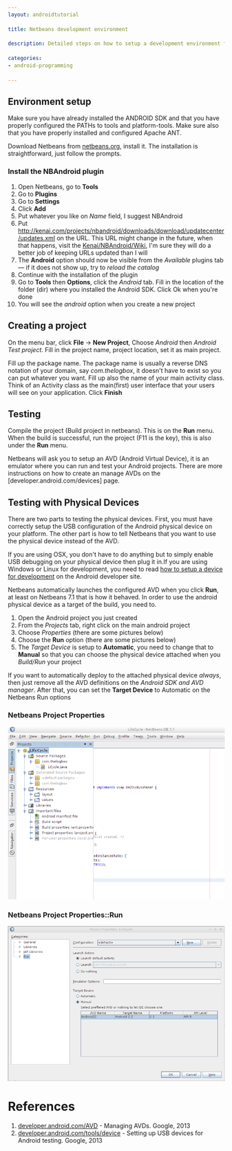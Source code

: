 ```yaml
---
layout: androidtutorial

title: Netbeans development environment

description: Detailed steps on how to setup a development environment for Android programming using the NetBeans IDE. Setup the Android SDK, the AVD manager. Then setup NBAndroid, the netbeans android plugin Finally, how to use a physical device to test while using NetBeans

categories:
- android-programming

---
```


## Environment setup

Make sure you have already installed the ANDROID SDK and that you have properly configured the PATHs to tools and platform-tools. Make sure also that you have properly installed and configured Apache ANT.

Download Netbeans from [netbeans.org](http://netbeans.org), install it. The installation is straightforward, just follow the prompts. 

### Install the NBAndroid plugin

1. Open Netbeans, go to **Tools**
2. Go to **Plugins**
3. Go to **Settings**
4. Click **Add**
5. Put whatever you like on *Name* field, I suggest NBAndroid
6. Put http://kenai.com/projects/nbandroid/downloads/download/updatecenter/updates.xml on the URL. This URL might change in the future, when that happens, visit the [Kenai/NBAndroid/Wiki](http://kenai.com/projects/nbandroid/pages/Install), I'm sure they will do a better job of keeping URLs updated than I will
7. The **Android** option should now be visible from the *Available* plugins tab &mdash; if it does not show up, try to *reload the catalog*
8. Continue with the installation of the plugin
9. Go to **Tools** then **Options**, click the *Android* tab. Fill in the location of the folder (dir) where you installed the Android SDK. Click Ok when you're done
10. You will see the *android* option when you create a new project

## Creating a project

On the menu bar, click **File** &rarr; **New Project**, Choose *Android* then *Android Test project*. Fill in the project name, project location, set it as main project.

Fill up the package name. The package name is usually a reverse DNS notation of your domain, say *com.thelogbox*, it doesn't have to exist so you can put whatever you want. Fill up also the name of your main activity class. Think of an Activity class as the main(first) user interface that your users will see on your application. Click **Finish**

## Testing

Compile the project (Build project in netbeans). This is on the **Run** menu. When the build is successful, run the project (F11 is the key), this is also under the **Run** menu.

Netbeans will ask you to setup an AVD (Android Virtual Device), it is an emulator where you can run and test your Android projects. There are more instructions on how to create an manage AVDs on the [developer.android.com/devices] page.


## Testing with Physical Devices

There are two parts to testing the physical devices. First, you must have correctly setup the USB configuration of the Android physical device on your platform. The other part is how to tell Netbeans that you want to use the physical device instead of the AVD.

If you are using OSX, you don't have to do anything but to simply enable USB debugging on your physical device then plug it in.If you are using Windows or Linux for development, you need to read [how to setup a device for development](http://developer.android.com/tools/device.html) on the Android developer site.  

Netbeans automatically launches the configured AVD when you click **Run**, at least on Netbeans 7.1 that is how it behaved. In order to use the android physical device as a target of the build, you need to.

1. Open the Android project you just created
2. From the *Projects* tab, right click on the main android project
3. Choose *Properties* (there are some pictures below)
4. Choose the **Run** option (there are some pictures below)
5. The *Target Device* is setup to **Automatic**, you need to change that to **Manual** so that you can choose the physical device attached when you *Build/Run* your project

If you want to automatically deploy to the attached physical device *always*, then just remove all the AVD definitions on the *Android SDK and AVD manager*. After that, you can set the **Target Device** to Automatic on the Netbeans Run options

### Netbeans Project Properties
<img src="../img/netbeans-properties.png"/>

### Netbeans Project Properties::Run
<img src="../img/netbeans-project-properties-run.png"/>


# References

1. [developer.android.com/AVD](http://developer.android.com/tools/devices/managing-avds.html) - Managing AVDs. Google, 2013
2. [developer.android.com/tools/device](http://developer.android.com/tools/device.html) - Setting up USB devices for Android testing. Google, 2013


